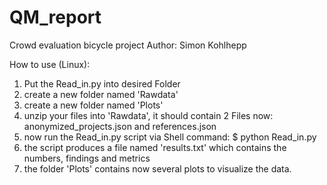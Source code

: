 # QM_report
Crowd evaluation bicycle project
Author: Simon Kohlhepp

How to use (Linux): 
  1. Put the Read_in.py into desired Folder
  2. create a new folder named 'Rawdata' 
  3. create a new folder named 'Plots'
  4. unzip your files into 'Rawdata', it should contain 2 Files now: anonymized_projects.json and references.json
  5. now run the Read_in.py script via Shell command: 
                  $ python Read_in.py
  6. the script produces a file named 'results.txt' which contains the numbers, findings and metrics
  7. the folder 'Plots' contains now several plots to visualize the data.

